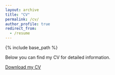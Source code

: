 ```yaml
---
layout: archive
title: "CV"
permalink: /cv/
author_profile: true
redirect_from:
  - /resume
---
```


{% include base_path %}

Below you can find my CV for detailed information.

[Download my CV](files/GW.pdf)
